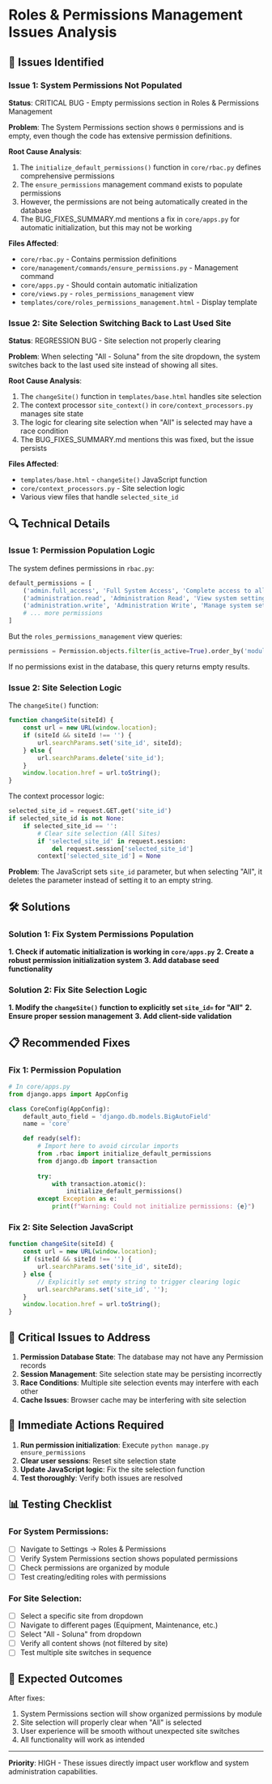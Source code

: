 # Roles & Permissions Management Issues Analysis

## 🐛 Issues Identified

### Issue 1: System Permissions Not Populated
**Status**: CRITICAL BUG - Empty permissions section in Roles & Permissions Management

**Problem**: The System Permissions section shows `0` permissions and is empty, even though the code has extensive permission definitions.

**Root Cause Analysis**:
1. The `initialize_default_permissions()` function in `core/rbac.py` defines comprehensive permissions
2. The `ensure_permissions` management command exists to populate permissions
3. However, the permissions are not being automatically created in the database
4. The BUG_FIXES_SUMMARY.md mentions a fix in `core/apps.py` for automatic initialization, but this may not be working

**Files Affected**:
- `core/rbac.py` - Contains permission definitions
- `core/management/commands/ensure_permissions.py` - Management command
- `core/apps.py` - Should contain automatic initialization
- `core/views.py` - `roles_permissions_management` view
- `templates/core/roles_permissions_management.html` - Display template

### Issue 2: Site Selection Switching Back to Last Used Site
**Status**: REGRESSION BUG - Site selection not properly clearing

**Problem**: When selecting "All - Soluna" from the site dropdown, the system switches back to the last used site instead of showing all sites.

**Root Cause Analysis**:
1. The `changeSite()` function in `templates/base.html` handles site selection
2. The context processor `site_context()` in `core/context_processors.py` manages site state
3. The logic for clearing site selection when "All" is selected may have a race condition
4. The BUG_FIXES_SUMMARY.md mentions this was fixed, but the issue persists

**Files Affected**:
- `templates/base.html` - `changeSite()` JavaScript function
- `core/context_processors.py` - Site selection logic
- Various view files that handle `selected_site_id`

## 🔍 Technical Details

### Issue 1: Permission Population Logic
The system defines permissions in `rbac.py`:
```python
default_permissions = [
    ('admin.full_access', 'Full System Access', 'Complete access to all system functions', 'administration'),
    ('administration.read', 'Administration Read', 'View system settings, users, and configuration', 'administration'),
    ('administration.write', 'Administration Write', 'Manage system settings, users, and configuration', 'administration'),
    # ... more permissions
]
```

But the `roles_permissions_management` view queries:
```python
permissions = Permission.objects.filter(is_active=True).order_by('module', 'name')
```

If no permissions exist in the database, this query returns empty results.

### Issue 2: Site Selection Logic
The `changeSite()` function:
```javascript
function changeSite(siteId) {
    const url = new URL(window.location);
    if (siteId && siteId !== '') {
        url.searchParams.set('site_id', siteId);
    } else {
        url.searchParams.delete('site_id');
    }
    window.location.href = url.toString();
}
```

The context processor logic:
```python
selected_site_id = request.GET.get('site_id')
if selected_site_id is not None:
    if selected_site_id == '':
        # Clear site selection (All Sites)
        if 'selected_site_id' in request.session:
            del request.session['selected_site_id']
        context['selected_site_id'] = None
```

**Problem**: The JavaScript sets `site_id` parameter, but when selecting "All", it deletes the parameter instead of setting it to an empty string.

## 🛠️ Solutions

### Solution 1: Fix System Permissions Population

**1. Check if automatic initialization is working in `core/apps.py`**
**2. Create a robust permission initialization system**
**3. Add database seed functionality**

### Solution 2: Fix Site Selection Logic

**1. Modify the `changeSite()` function to explicitly set `site_id=` for "All"**
**2. Ensure proper session management**
**3. Add client-side validation**

## 📋 Recommended Fixes

### Fix 1: Permission Population
```python
# In core/apps.py
from django.apps import AppConfig

class CoreConfig(AppConfig):
    default_auto_field = 'django.db.models.BigAutoField'
    name = 'core'

    def ready(self):
        # Import here to avoid circular imports
        from .rbac import initialize_default_permissions
        from django.db import transaction
        
        try:
            with transaction.atomic():
                initialize_default_permissions()
        except Exception as e:
            print(f"Warning: Could not initialize permissions: {e}")
```

### Fix 2: Site Selection JavaScript
```javascript
function changeSite(siteId) {
    const url = new URL(window.location);
    if (siteId && siteId !== '') {
        url.searchParams.set('site_id', siteId);
    } else {
        // Explicitly set empty string to trigger clearing logic
        url.searchParams.set('site_id', '');
    }
    window.location.href = url.toString();
}
```

## 🚨 Critical Issues to Address

1. **Permission Database State**: The database may not have any Permission records
2. **Session Management**: Site selection state may be persisting incorrectly
3. **Race Conditions**: Multiple site selection events may interfere with each other
4. **Cache Issues**: Browser cache may be interfering with site selection

## 🔧 Immediate Actions Required

1. **Run permission initialization**: Execute `python manage.py ensure_permissions`
2. **Clear user sessions**: Reset site selection state
3. **Update JavaScript logic**: Fix the site selection function
4. **Test thoroughly**: Verify both issues are resolved

## 📊 Testing Checklist

### For System Permissions:
- [ ] Navigate to Settings → Roles & Permissions
- [ ] Verify System Permissions section shows populated permissions
- [ ] Check permissions are organized by module
- [ ] Test creating/editing roles with permissions

### For Site Selection:
- [ ] Select a specific site from dropdown
- [ ] Navigate to different pages (Equipment, Maintenance, etc.)
- [ ] Select "All - Soluna" from dropdown
- [ ] Verify all content shows (not filtered by site)
- [ ] Test multiple site switches in sequence

## 🎯 Expected Outcomes

After fixes:
1. System Permissions section will show organized permissions by module
2. Site selection will properly clear when "All" is selected
3. User experience will be smooth without unexpected site switches
4. All functionality will work as intended

---

**Priority**: HIGH - These issues directly impact user workflow and system administration capabilities.